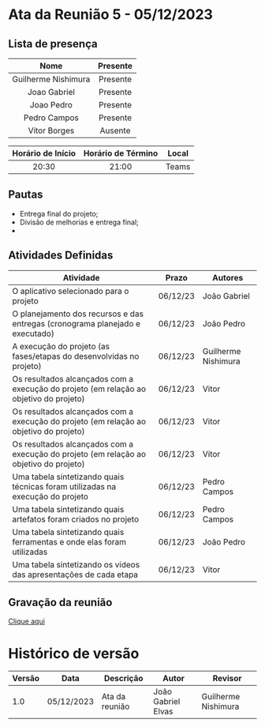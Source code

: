 # Ata da Reunião 5 - 05/12/2023

## Lista de presença

| Nome | Presente |
|:----:|:--------:|
| Guilherme Nishimura | Presente |
| Joao Gabriel | Presente |
| Joao Pedro | Presente |
| Pedro Campos | Presente |
| Vitor Borges | Ausente |

| Horário de Início | Horário de Término | Local |
|:-----------------:|:------------------:|:-----:|
| 20:30 | 21:00 | Teams |

## Pautas

* Entrega final do projeto;
* Divisão de melhorias e entrega final;
* 

## Atividades Definidas

| Atividade | Prazo    | Autores              |
|------------------------|----------|----------------------|
| O aplicativo selecionado para o projeto | 06/12/23 | João Gabriel         |
| O planejamento dos recursos e das entregas (cronograma planejado e executado) | 06/12/23 | João Pedro           |
| A execução do projeto (as fases/etapas do desenvolvidas no projeto) | 06/12/23 | Guilherme Nishimura  |
| Os resultados alcançados com a execução do projeto (em relação ao objetivo do projeto) | 06/12/23 | Vitor                |
| Os resultados alcançados com a execução do projeto (em relação ao objetivo do projeto) | 06/12/23 | Vitor                |
| Os resultados alcançados com a execução do projeto (em relação ao objetivo do projeto) | 06/12/23 | Vitor                |
| Uma tabela sintetizando quais técnicas foram utilizadas na execução do projeto | 06/12/23 | Pedro Campos         |
| Uma tabela sintetizando quais artefatos foram criados no projeto | 06/12/23 | Pedro Campos         |
| Uma tabela sintetizando quais ferramentas e onde elas foram utilizadas | 06/12/23 | João Pedro           |
| Uma tabela sintetizando os vídeos das apresentações de cada etapa | 06/12/23 | Vitor                |


## Gravação da reunião

[Clique aqui](https://youtu.be/_lmTQFxsiP0)

# Histórico de versão

| Versão | Data       | Descrição            | Autor              | Revisor             |
| ------ | ---------- | -------------------- | ------------------ | ------------------- |
| 1.0    | 05/12/2023 | Ata da reunião       | João Gabriel Elvas | Guilherme Nishimura |
